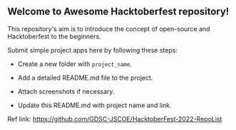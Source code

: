 ## Welcome to Awesome Hacktoberfest repository!

This repository's aim is to introduce the concept of open-source and Hacktoberfest to the beginners. 

Submit simple project apps here by following these steps:

* Create a new folder with `project_name`.

* Add a detailed README.md file to the project.

* Attach screenshots if necessary.

* Update this README.md with project name and link.

Ref link: https://github.com/GDSC-JSCOE/HacktoberFest-2022-RepoList
